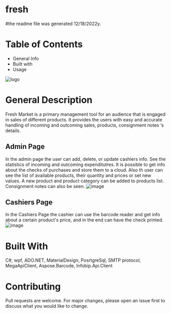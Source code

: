 # fresh
#the readme file was generated 12/18/2022y.
# Table of Contents
* General Info
* Built with
* Usage

![logo](https://user-images.githubusercontent.com/108386704/208294632-b9b129c4-5af2-425c-b2f8-04ece45e152d.jpg)

# General Description
Fresh Market is a primary management tool for an audience that is engaged in sales of different  products. It provides the users with easy and accurate handling of incoming and outcoming sales, products, consignment notes ‘s details.
## Admin Page
In the admin page the user can add, delete, or update cashiers info. See the statistics of incoming and outcoming expenditutres. It is possible to get info about the checks of purchases and store them to a cloud. Also th user can see the list of available products, their quantity and prices or set new values. A new product and product category can be added to products list. Consignment notes can also be seen.
![image](https://user-images.githubusercontent.com/108386704/208294835-6d9905ec-b16e-469b-936f-09726a13fdde.png)

## Cashiers Page
In the Cashiers Page the cashier can use the barcode reader and get info about a certain product's price, and in the end can have the check printed.
![image](https://user-images.githubusercontent.com/108386704/208295758-3d7df1d1-89b3-4049-9caf-3a9dfb9dd2da.png)

# Built With 
C#, wpf, ADO.NET, MaterialDesign, PosrtgreSql, SMTP protocol, MegaApiClient, Aspose.Barcode, Infobip.Api.Client

# Contributing
Pull requests are welcome. For major changes, please open an issue first to discuss what you would like to change.
